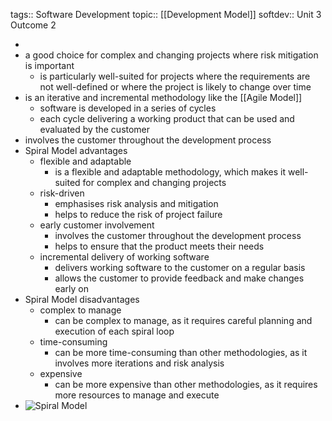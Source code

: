 tags:: Software Development
topic:: [[Development Model]]
softdev:: Unit 3 Outcome 2

-
- a good choice for complex and changing projects where risk mitigation is important
	- is particularly well-suited for projects where the requirements are not well-defined or where the project is likely to change over time
- is an iterative and incremental methodology like the [[Agile Model]]
	- software is developed in a series of cycles
	- each cycle delivering a working product that can be used and evaluated by the customer
- involves the customer throughout the development process
- Spiral Model advantages
	- flexible and adaptable
		- is a flexible and adaptable methodology, which makes it well-suited for complex and changing projects
	- risk-driven
		- emphasises risk analysis and mitigation
		- helps to reduce the risk of project failure
	- early customer involvement
		- involves the customer throughout the development process
		- helps to ensure that the product meets their needs
	- incremental delivery of working software
		- delivers working software to the customer on a regular basis
		- allows the customer to provide feedback and make changes early on
- Spiral Model disadvantages
	- complex to manage
		- can be complex to manage, as it requires careful planning and execution of each spiral loop
	- time-consuming
		- can be more time-consuming than other methodologies, as it involves more iterations and risk analysis
	- expensive
		- can be more expensive than other methodologies, as it requires more resources to manage and execute
- ![Spiral Model](https://www.sitesbay.com/software-engineering/images/spiral-model.png)